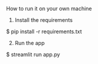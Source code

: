 How to run it on your own machine
1. Install the requirements

$ pip install -r requirements.txt

2. Run the app

$ streamlit run app.py